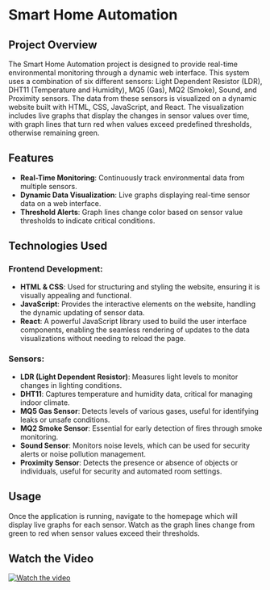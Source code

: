 # Smart Home Automation

## Project Overview
The Smart Home Automation project is designed to provide real-time environmental monitoring through a dynamic web interface. This system uses a combination of six different sensors: Light Dependent Resistor (LDR), DHT11 (Temperature and Humidity), MQ5 (Gas), MQ2 (Smoke), Sound, and Proximity sensors. The data from these sensors is visualized on a dynamic website built with HTML, CSS, JavaScript, and React. The visualization includes live graphs that display the changes in sensor values over time, with graph lines that turn red when values exceed predefined thresholds, otherwise remaining green.

## Features
- **Real-Time Monitoring**: Continuously track environmental data from multiple sensors.
- **Dynamic Data Visualization**: Live graphs displaying real-time sensor data on a web interface.
- **Threshold Alerts**: Graph lines change color based on sensor value thresholds to indicate critical conditions.

## Technologies Used
### Frontend Development:
- **HTML & CSS**: Used for structuring and styling the website, ensuring it is visually appealing and functional.
- **JavaScript**: Provides the interactive elements on the website, handling the dynamic updating of sensor data.
- **React**: A powerful JavaScript library used to build the user interface components, enabling the seamless rendering of updates to the data visualizations without needing to reload the page.

### Sensors:
- **LDR (Light Dependent Resistor)**: Measures light levels to monitor changes in lighting conditions.
- **DHT11**: Captures temperature and humidity data, critical for managing indoor climate.
- **MQ5 Gas Sensor**: Detects levels of various gases, useful for identifying leaks or unsafe conditions.
- **MQ2 Smoke Sensor**: Essential for early detection of fires through smoke monitoring.
- **Sound Sensor**: Monitors noise levels, which can be used for security alerts or noise pollution management.
- **Proximity Sensor**: Detects the presence or absence of objects or individuals, useful for security and automated room settings.

## Usage
Once the application is running, navigate to the homepage which will display live graphs for each sensor. Watch as the graph lines change from green to red when sensor values exceed their thresholds.


## Watch the Video

[![Watch the video](images/thumbnail.png)](https://www.youtube.com/watch?v=eygm6eAkMXQ)
